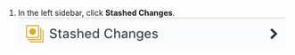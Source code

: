 1. In the left sidebar, click **Stashed Changes**. ![Stashed changes option](/assets/images/help/desktop/stashed-changes.png)
